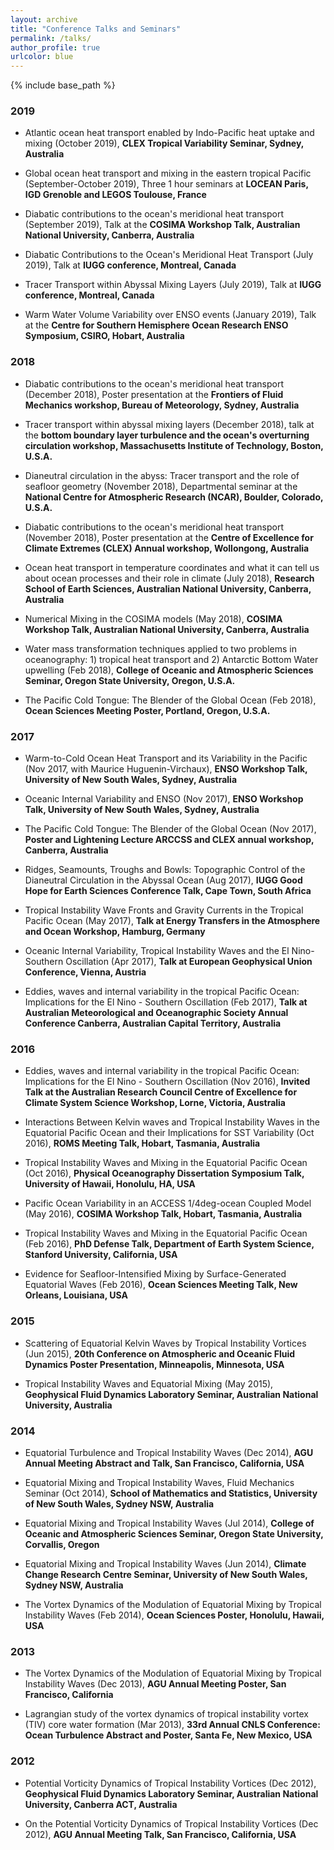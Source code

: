 ```yaml
---
layout: archive
title: "Conference Talks and Seminars"
permalink: /talks/
author_profile: true
urlcolor: blue
---
```


{% include base_path %}

### 2019

* Atlantic ocean heat transport enabled by Indo-Pacific heat uptake
  and mixing (October 2019), **CLEX Tropical Variability Seminar,
  Sydney, Australia**

* Global ocean heat transport and mixing in the eastern tropical
  Pacific (September-October 2019), Three 1 hour seminars at **LOCEAN
  Paris, IGD Grenoble and LEGOS Toulouse, France**

* Diabatic contributions to the ocean's meridional heat transport
  (September 2019), Talk at the **COSIMA Workshop Talk, Australian
  National University, Canberra, Australia**

* Diabatic Contributions to the Ocean's Meridional Heat Transport
  (July 2019), Talk at **IUGG conference, Montreal, Canada**

* Tracer Transport within Abyssal Mixing Layers (July 2019), Talk at
**IUGG conference, Montreal, Canada**

* Warm Water Volume Variability over ENSO events (January 2019), Talk
  at the **Centre for Southern Hemisphere Ocean Research ENSO
  Symposium, CSIRO, Hobart, Australia**

### 2018

* Diabatic contributions to the ocean's meridional heat transport
  (December 2018), Poster presentation at the **Frontiers of Fluid
  Mechanics workshop, Bureau of Meteorology, Sydney, Australia**

* Tracer transport within abyssal mixing layers (December 2018), talk
  at the **bottom boundary layer turbulence and the ocean's overturning
  circulation workshop, Massachusetts Institute of Technology, Boston,
  U.S.A.**

* Dianeutral circulation in the abyss: Tracer transport and the role
  of seafloor geometry (November 2018), Departmental seminar at the
  **National Centre for Atmospheric Research (NCAR), Boulder, Colorado,
  U.S.A.**

* Diabatic contributions to the ocean's meridional heat transport
  (November 2018), Poster presentation at the **Centre of Excellence for
  Climate Extremes (CLEX) Annual workshop, Wollongong, Australia**

* Ocean heat transport in temperature coordinates and what it can tell
  us about ocean processes and their role in climate (July 2018),
  **Research School of Earth Sciences, Australian National University,
  Canberra, Australia**

* Numerical Mixing in the COSIMA models (May 2018), **COSIMA Workshop
  Talk, Australian National University, Canberra, Australia**
  
* Water mass transformation techniques applied to two problems in
  oceanography: 1) tropical heat transport and 2) Antarctic Bottom
  Water upwelling (Feb 2018), **College of Oceanic and Atmospheric
  Sciences Seminar, Oregon State University, Oregon, U.S.A.**
  
* The Pacific Cold Tongue: The Blender of the Global Ocean (Feb 2018),
  **Ocean Sciences Meeting Poster, Portland, Oregon, U.S.A.**

### 2017

* Warm-to-Cold Ocean Heat Transport and its Variability in the Pacific
  (Nov 2017, with Maurice Huguenin-Virchaux), **ENSO Workshop Talk,
  University of New South Wales, Sydney, Australia**
  
* Oceanic Internal Variability and ENSO (Nov 2017), **ENSO Workshop
  Talk, University of New South Wales, Sydney, Australia**
  
* The Pacific Cold Tongue: The Blender of the Global Ocean (Nov 2017),
  **Poster and Lightening Lecture ARCCSS and CLEX annual workshop,
  Canberra, Australia**
  
* Ridges, Seamounts, Troughs and Bowls: Topographic Control of the
  Dianeutral Circulation in the Abyssal Ocean (Aug 2017), **IUGG Good
  Hope for Earth Sciences Conference Talk, Cape Town, South Africa**
  
* Tropical Instability Wave Fronts and Gravity Currents in the
  Tropical Pacific Ocean (May 2017), **Talk at Energy Transfers in the
  Atmosphere and Ocean Workshop, Hamburg, Germany**

* Oceanic Internal Variability, Tropical Instability Waves and the
  El Nino-Southern Oscillation (Apr 2017), **Talk at European
  Geophysical Union Conference, Vienna, Austria**
  
* Eddies, waves and internal variability in the tropical Pacific
  Ocean: Implications for the El Nino - Southern Oscillation (Feb
  2017), **Talk at Australian Meteorological and Oceanographic Society
  Annual Conference Canberra, Australian Capital Territory, Australia**

### 2016

* Eddies, waves and internal variability in the tropical Pacific
  Ocean: Implications for the El Nino - Southern Oscillation (Nov
  2016), **Invited Talk at the Australian Research Council Centre of
  Excellence for Climate System Science Workshop, Lorne, Victoria,
  Australia**
  
* Interactions Between Kelvin waves and Tropical Instability Waves
  in the Equatorial Pacific Ocean and their Implications for SST
  Variability (Oct 2016), **ROMS Meeting Talk, Hobart, Tasmania,
  Australia**
  
* Tropical Instability Waves and Mixing in the Equatorial Pacific
  Ocean (Oct 2016), **Physical Oceanography Dissertation Symposium
  Talk, University of Hawaii, Honolulu, HA, USA**

* Pacific Ocean Variability in an ACCESS 1/4deg-ocean Coupled
  Model (May 2016), **COSIMA Workshop Talk, Hobart, Tasmania,
  Australia**
  
* Tropical Instability Waves and Mixing in the Equatorial Pacific
  Ocean (Feb 2016), **PhD Defense Talk, Department of Earth System
  Science, Stanford University, California, USA**
  
* Evidence for Seafloor-Intensified Mixing by Surface-Generated
  Equatorial Waves (Feb 2016), **Ocean Sciences Meeting Talk, New
  Orleans, Louisiana, USA**

### 2015

* Scattering of Equatorial Kelvin Waves by Tropical Instability
  Vortices (Jun 2015), **20th Conference on Atmospheric and Oceanic
  Fluid Dynamics Poster Presentation, Minneapolis, Minnesota, USA**
  
* Tropical Instability Waves and Equatorial Mixing (May 2015),
  **Geophysical Fluid Dynamics Laboratory Seminar, Australian National
  University, Australia**

### 2014

* Equatorial Turbulence and Tropical Instability Waves (Dec 2014),
  **AGU Annual Meeting Abstract and Talk, San Francisco, California,
  USA**
  
* Equatorial Mixing and Tropical Instability Waves, Fluid Mechanics
  Seminar (Oct 2014), **School of Mathematics and Statistics,
  University of New South Wales, Sydney NSW, Australia**
  
* Equatorial Mixing and Tropical Instability Waves (Jul 2014),
  **College of Oceanic and Atmospheric Sciences Seminar, Oregon State
  University, Corvallis, Oregon**
  
* Equatorial Mixing and Tropical Instability Waves (Jun 2014),
**Climate Change Research Centre Seminar, University of New South
Wales, Sydney NSW, Australia**
  
* The Vortex Dynamics of the Modulation of Equatorial Mixing by
  Tropical Instability Waves (Feb 2014), **Ocean Sciences Poster,
  Honolulu, Hawaii, USA**

### 2013

* The Vortex Dynamics of the Modulation of Equatorial Mixing by
  Tropical Instability Waves (Dec 2013), **AGU Annual Meeting Poster,
  San Francisco, California**
  
* Lagrangian study of the vortex dynamics of tropical instability
  vortex (TIV) core water formation (Mar 2013), **33rd Annual CNLS
  Conference: Ocean Turbulence Abstract and Poster, Santa Fe, New
  Mexico, USA**

### 2012

* Potential Vorticity Dynamics of Tropical Instability Vortices (Dec
  2012), **Geophysical Fluid Dynamics Laboratory Seminar, Australian
  National University, Canberra ACT, Australia**
  
* On the Potential Vorticity Dynamics of Tropical Instability Vortices
  (Dec 2012), **AGU Annual Meeting Talk, San Francisco, California,
  USA**
  
